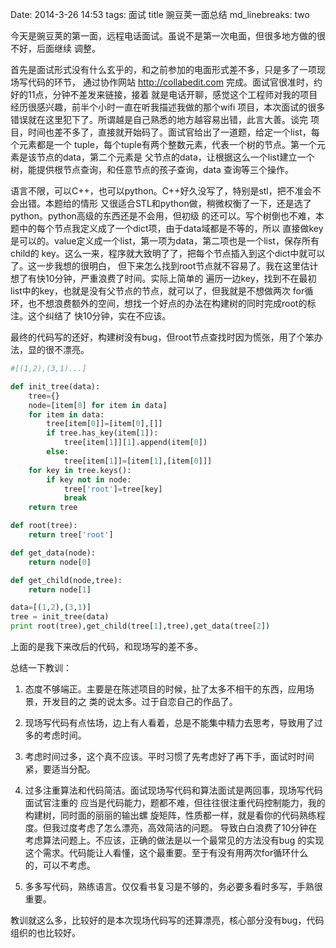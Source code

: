 Date: 2014-3-26 14:53
tags: 面试
title 豌豆荚一面总结
md_linebreaks: two

今天是豌豆荚的第一面，远程电话面试。虽说不是第一次电面，但很多地方做的很不好，后面继续
调整。

首先是面试形式没有什么玄乎的，和之前参加的电面形式差不多，只是多了一项现场写代码的环节，
通过协作网站 http://collabedit.com 完成。面试官很准时，约好的11点，分钟不差发来链接，接着
就是电话开聊，感觉这个工程师对我的项目经历很感兴趣，前半个小时一直在听我描述我做的那个wifi
项目，本次面试的很多错误就在这里犯下了。所谓越是自己熟悉的地方越容易出错，此言大善。谈完
项目，时间也差不多了，直接就开始码了。面试官给出了一道题，给定一个list，每个元素都是一个
tuple，每个tuple有两个整数元素，代表一个树的节点。第一个元素是该节点的data，第二个元素是
父节点的data，让根据这么一个list建立一个树，能提供根节点查询，和任意节点的孩子查询，data
查询等三个操作。

语言不限，可以C++，也可以python。C++好久没写了，特别是stl，把不准会不会出错。本题给的情形
又很适合STL和python做，稍微权衡了一下，还是选了python。python高级的东西还是不会用，但初级
的还可以。写个树倒也不难，本题中的每个节点我定义成了一个dict项，由于data域都是不等的，所以
直接做key是可以的。value定义成一个list，第一项为data，第二项也是一个list，保存所有child的
key。这么一来，程序就大致明了了，把每个节点插入到这个dict中就可以了。这一步我想的很明白，
但下来怎么找到root节点就不容易了。我在这里估计想了有快10分钟，严重浪费了时间。实际上简单的
遍历一边key，找到不在最初list中的key，也就是没有父节点的节点，就可以了，但我就是不想做两次
for循环，也不想浪费额外的空间，想找一个好点的办法在构建树的同时完成root的标注。这个纠结了
快10分钟，实在不应该。

最终的代码写的还好，构建树没有bug，但root节点查找时因为慌张，用了个笨办法，显的很不漂亮。

```python
#[(1,2),(3,1)...]

def init_tree(data):
    tree={}
    node=[item[0] for item in data]
    for item in data:
        tree[item[0]]=[item[0],[]]
        if tree.has_key(item[1]):
            tree[item[1]][1].append(item[0])
        else:
            tree[item[1]]=[item[1],[item[0]]]
    for key in tree.keys():
        if key not in node:
            tree['root']=tree[key]
            break
    return tree

def root(tree):
    return tree['root']

def get_data(node):
    return node[0]

def get_child(node,tree):
    return node[1]

data=[(1,2),(3,1)]
tree = init_tree(data)
print root(tree),get_child(tree[1],tree),get_data(tree[2])
```

上面的是我下来改后的代码，和现场写的差不多。

总结一下教训：

1. 态度不够端正。主要是在陈述项目的时候，扯了太多不相干的东西，应用场景，开发目的之
类的说太多。过于自恋自己的作品了。

2. 现场写代码有点怯场，边上有人看着，总是不能集中精力去思考，导致用了过多的考虑时间。

3. 考虑时间过多，这个真不应该。平时习惯了先考虑好了再下手，面试时时间紧，要适当分配。

4. 过多注重算法和代码简洁。面试现场写代码和算法面试是两回事，现场写代码面试官注重的
应当是代码能力，题都不难，但往往很注重代码控制能力，我的构建树，同时面的丽丽的输出螺
旋矩阵，性质都一样，就是看你的代码熟练程度。但我过度考虑了怎么漂亮，高效简洁的问题。
导致白白浪费了10分钟在考虑算法问题上。不应该，正确的做法是以一个最常见的方法没有bug
的实现这个需求。代码能让人看懂，这个最重要。至于有没有用两次for循环什么的，可以不考虑。

5. 多多写代码，熟练语言。仅仅看书复习是不够的，务必要多看时多写，手熟很重要。

教训就这么多，比较好的是本次现场代码写的还算漂亮，核心部分没有bug，代码组织的也比较好。

